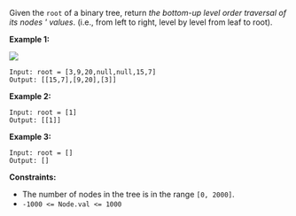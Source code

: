 Given the `root` of a binary tree, return _the bottom-up level order traversal
of its nodes ' values_. (i.e., from left to right, level by level from leaf to
root).



**Example 1:**

![](https://assets.leetcode.com/uploads/2021/02/19/tree1.jpg)

    
    
    Input: root = [3,9,20,null,null,15,7]
    Output: [[15,7],[9,20],[3]]
    

**Example 2:**

    
    
    Input: root = [1]
    Output: [[1]]
    

**Example 3:**

    
    
    Input: root = []
    Output: []
    



**Constraints:**

  * The number of nodes in the tree is in the range `[0, 2000]`.
  * `-1000 <= Node.val <= 1000`

